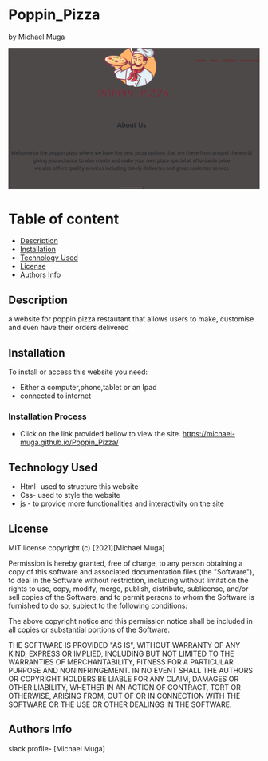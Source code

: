 # Poppin_Pizza
by Michael Muga

![Project Image](images/projectimg.png)

# Table of content

+ [Description](#description)
+ [Installation ](#Installation)
+ [Technology Used](#technology-used)
+ [License](#License)
+ [Authors Info](#author-Info)

## Description
a website for poppin pizza restautant that allows users to make, customise and even have their orders delivered
## Installation
To install or access this website you need:

* Either a computer,phone,tablet or an Ipad 
* connected to internet

### Installation Process

* Click on the link provided bellow to view the site.
https://michael-muga.github.io/Poppin_Pizza/

## Technology Used
* Html- used to structure this website
* Css- used to style the website
* js - to provide more functionalities and interactivity on the site

## License
MIT license
copyright (c) [2021][Michael Muga]

Permission is hereby granted, free of charge, to any person obtaining a copy
of this software and associated documentation files (the "Software"), to deal
in the Software without restriction, including without limitation the rights
to use, copy, modify, merge, publish, distribute, sublicense, and/or sell
copies of the Software, and to permit persons to whom the Software is
furnished to do so, subject to the following conditions:

The above copyright notice and this permission notice shall be included in all
copies or substantial portions of the Software.

THE SOFTWARE IS PROVIDED "AS IS", WITHOUT WARRANTY OF ANY KIND, EXPRESS OR
IMPLIED, INCLUDING BUT NOT LIMITED TO THE WARRANTIES OF MERCHANTABILITY,
FITNESS FOR A PARTICULAR PURPOSE AND NONINFRINGEMENT. IN NO EVENT SHALL THE
AUTHORS OR COPYRIGHT HOLDERS BE LIABLE FOR ANY CLAIM, DAMAGES OR OTHER
LIABILITY, WHETHER IN AN ACTION OF CONTRACT, TORT OR OTHERWISE, ARISING FROM,
OUT OF OR IN CONNECTION WITH THE SOFTWARE OR THE USE OR OTHER DEALINGS IN THE
SOFTWARE.

## Authors Info
slack profile- [Michael Muga]
